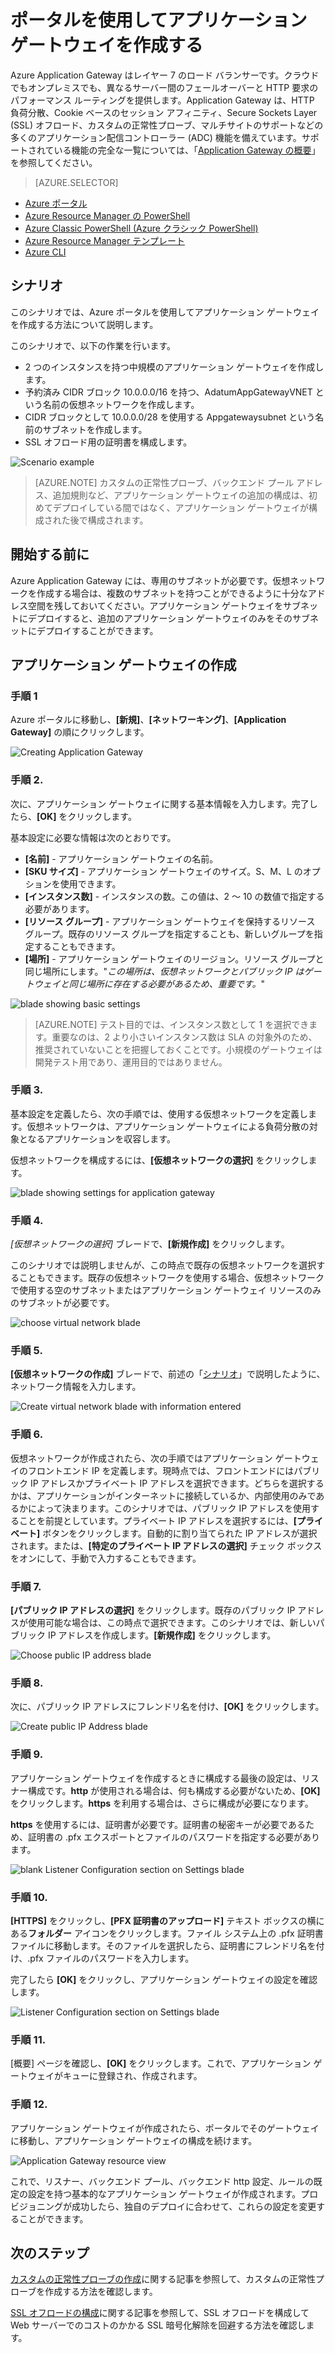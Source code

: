 <properties
   pageTitle="ポータルを使用してアプリケーション ゲートウェイを作成する | Microsoft Azure"
   description="ポータルを使用してアプリケーション ゲートウェイを作成する方法について説明します。"
   services="application-gateway"
   documentationCenter="na"
   authors="georgewallace"
   manager="carmonm"
   editor=""
   tags="azure-resource-manager"
/>
<tags  
   ms.service="application-gateway"
   ms.devlang="na"
   ms.topic="article"
   ms.tgt_pltfrm="na"
   ms.workload="infrastructure-services"
   ms.date="09/09/2016"
   ms.author="gwallace" />

# ポータルを使用してアプリケーション ゲートウェイを作成する

Azure Application Gateway はレイヤー 7 のロード バランサーです。クラウドでもオンプレミスでも、異なるサーバー間のフェールオーバーと HTTP 要求のパフォーマンス ルーティングを提供します。Application Gateway は、HTTP 負荷分散、Cookie ベースのセッション アフィニティ、Secure Sockets Layer (SSL) オフロード、カスタムの正常性プローブ、マルチサイトのサポートなどの多くのアプリケーション配信コントローラー (ADC) 機能を備えています。サポートされている機能の完全な一覧については、「[Application Gateway の概要](application-gateway-introduction.md)」を参照してください。

> [AZURE.SELECTOR]
- [Azure ポータル](application-gateway-create-gateway-portal.md)
- [Azure Resource Manager の PowerShell](application-gateway-create-gateway-arm.md)
- [Azure Classic PowerShell (Azure クラシック PowerShell)](application-gateway-create-gateway.md)
- [Azure Resource Manager テンプレート](application-gateway-create-gateway-arm-template.md)
- [Azure CLI](application-gateway-create-gateway-cli.md)

## シナリオ

このシナリオでは、Azure ポータルを使用してアプリケーション ゲートウェイを作成する方法について説明します。

このシナリオで、以下の作業を行います。

- 2 つのインスタンスを持つ中規模のアプリケーション ゲートウェイを作成します。
- 予約済み CIDR ブロック 10.0.0.0/16 を持つ、AdatumAppGatewayVNET という名前の仮想ネットワークを作成します。
- CIDR ブロックとして 10.0.0.0/28 を使用する Appgatewaysubnet という名前のサブネットを作成します。
- SSL オフロード用の証明書を構成します。

![Scenario example][scenario]

>[AZURE.NOTE] カスタムの正常性プローブ、バックエンド プール アドレス、追加規則など、アプリケーション ゲートウェイの追加の構成は、初めてデプロイしている間ではなく、アプリケーション ゲートウェイが構成された後で構成されます。

## 開始する前に

Azure Application Gateway には、専用のサブネットが必要です。仮想ネットワークを作成する場合は、複数のサブネットを持つことができるように十分なアドレス空間を残しておいてください。アプリケーション ゲートウェイをサブネットにデプロイすると、追加のアプリケーション ゲートウェイのみをそのサブネットにデプロイすることができます。

## アプリケーション ゲートウェイの作成

### 手順 1

Azure ポータルに移動し、**[新規]**、**[ネットワーキング]**、**[Application Gateway]** の順にクリックします。

![Creating Application Gateway][1]

### 手順 2.

次に、アプリケーション ゲートウェイに関する基本情報を入力します。完了したら、**[OK]** をクリックします。

基本設定に必要な情報は次のとおりです。

- **[名前]** - アプリケーション ゲートウェイの名前。
- **[SKU サイズ]** - アプリケーション ゲートウェイのサイズ。S、M、L のオプションを使用できます。
- **[インスタンス数]** - インスタンスの数。この値は、2 ～ 10 の数値で指定する必要があります。
- **[リソース グループ]** - アプリケーション ゲートウェイを保持するリソース グループ。既存のリソース グループを指定することも、新しいグループを指定することもできます。
- **[場所]** - アプリケーション ゲートウェイのリージョン。リソース グループと同じ場所にします。"*この場所は、仮想ネットワークとパブリック IP はゲートウェイと同じ場所に存在する必要があるため、重要です。*"

![blade showing basic settings][2]

>[AZURE.NOTE] テスト目的では、インスタンス数として 1 を選択できます。重要なのは、2 より小さいインスタンス数は SLA の対象外のため、推奨されていないことを把握しておくことです。小規模のゲートウェイは開発テスト用であり、運用目的ではありません。

### 手順 3.

基本設定を定義したら、次の手順では、使用する仮想ネットワークを定義します。仮想ネットワークは、アプリケーション ゲートウェイによる負荷分散の対象となるアプリケーションを収容します。

仮想ネットワークを構成するには、**[仮想ネットワークの選択]** をクリックします。

![blade showing settings for application gateway][3]

### 手順 4.

*[仮想ネットワークの選択]* ブレードで、**[新規作成]** をクリックします。

このシナリオでは説明しませんが、この時点で既存の仮想ネットワークを選択することもできます。既存の仮想ネットワークを使用する場合、仮想ネットワークで使用する空のサブネットまたはアプリケーション ゲートウェイ リソースのみのサブネットが必要です。

![choose virtual network blade][4]

### 手順 5.

**[仮想ネットワークの作成]** ブレードで、前述の「[シナリオ](#scenario)」で説明したように、ネットワーク情報を入力します。

![Create virtual network blade with information entered][5]

### 手順 6.

仮想ネットワークが作成されたら、次の手順ではアプリケーション ゲートウェイのフロントエンド IP を定義します。現時点では、フロントエンドにはパブリック IP アドレスかプライベート IP アドレスを選択できます。どちらを選択するかは、アプリケーションがインターネットに接続しているか、内部使用のみであるかによって決まります。このシナリオでは、パブリック IP アドレスを使用することを前提としています。プライベート IP アドレスを選択するには、**[プライベート]** ボタンをクリックします。自動的に割り当てられた IP アドレスが選択されます。または、**[特定のプライベート IP アドレスの選択]** チェック ボックスをオンにして、手動で入力することもできます。

### 手順 7.

**[パブリック IP アドレスの選択]** をクリックします。既存のパブリック IP アドレスが使用可能な場合は、この時点で選択できます。このシナリオでは、新しいパブリック IP アドレスを作成します。**[新規作成]** をクリックします。

![Choose public IP address blade][6]

### 手順 8.

次に、パブリック IP アドレスにフレンドリ名を付け、**[OK]** をクリックします。

![Create public IP Address blade][7]

### 手順 9.

アプリケーション ゲートウェイを作成するときに構成する最後の設定は、リスナー構成です。**http** が使用される場合は、何も構成する必要がないため、**[OK]** をクリックします。**https** を利用する場合は、さらに構成が必要になります。

**https** を使用するには、証明書が必要です。証明書の秘密キーが必要であるため、証明書の .pfx エクスポートとファイルのパスワードを指定する必要があります。


![blank Listener Configuration section on Settings blade][8]

### 手順 10.

**[HTTPS]** をクリックし、**[PFX 証明書のアップロード]** テキスト ボックスの横にある**フォルダー** アイコンをクリックします。ファイル システム上の .pfx 証明書ファイルに移動します。そのファイルを選択したら、証明書にフレンドリ名を付け、.pfx ファイルのパスワードを入力します。

完了したら **[OK]** をクリックし、アプリケーション ゲートウェイの設定を確認します。

![Listener Configuration section on Settings blade][9]

### 手順 11.

[概要] ページを確認し、**[OK]** をクリックします。これで、アプリケーション ゲートウェイがキューに登録され、作成されます。

### 手順 12.

アプリケーション ゲートウェイが作成されたら、ポータルでそのゲートウェイに移動し、アプリケーション ゲートウェイの構成を続けます。

![Application Gateway resource view][10]

これで、リスナー、バックエンド プール、バックエンド http 設定、ルールの既定の設定を持つ基本的なアプリケーション ゲートウェイが作成されます。プロビジョニングが成功したら、独自のデプロイに合わせて、これらの設定を変更することができます。

## 次のステップ

[カスタムの正常性プローブの作成](application-gateway-create-probe-portal.md)に関する記事を参照して、カスタムの正常性プローブを作成する方法を確認します。

[SSL オフロードの構成](application-gateway-ssl-portal.md)に関する記事を参照して、SSL オフロードを構成して Web サーバーでのコストのかかる SSL 暗号化解除を回避する方法を確認します。

<!--Image references-->
[1]: ./media/application-gateway-create-gateway-portal/figure1.png
[2]: ./media/application-gateway-create-gateway-portal/figure2.png
[3]: ./media/application-gateway-create-gateway-portal/figure3.png
[4]: ./media/application-gateway-create-gateway-portal/figure4.png
[5]: ./media/application-gateway-create-gateway-portal/figure5.png
[6]: ./media/application-gateway-create-gateway-portal/figure6.png
[7]: ./media/application-gateway-create-gateway-portal/figure7.png
[8]: ./media/application-gateway-create-gateway-portal/figure8.png
[9]: ./media/application-gateway-create-gateway-portal/figure9.png
[10]: ./media/application-gateway-create-gateway-portal/figure10.png
[scenario]: ./media/application-gateway-create-gateway-portal/scenario.png

<!---HONumber=AcomDC_0921_2016-->